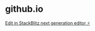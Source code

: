 # github.io

[Edit in StackBlitz next generation editor ⚡️](https://stackblitz.com/~/github.com/wo-jia-de-hei-dan/github.io)